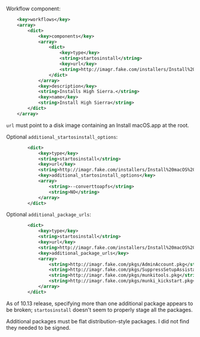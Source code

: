 Workflow component:

```xml
	<key>workflows</key>
	<array>
		<dict>
			<key>components</key>
			<array>
				<dict>
					<key>type</key>
					<string>startosinstall</string>
					<key>url</key>
					<string>http://imagr.fake.com/installers/Install%20macOS%20High%20Sierra-10.13.dmg</string>
				</dict>
			</array>
			<key>description</key>
			<string>Installs High Sierra.</string>
			<key>name</key>
			<string>Install High Sierra</string>
		</dict>
	</array>
```

`url` must point to a disk image containing an Install macOS.app at the root.

Optional `additional_startosinstall_options`:

```xml
        <dict>
			<key>type</key>
			<string>startosinstall</string>
			<key>url</key>
			<string>http://imagr.fake.com/installers/Install%20macOS%20High%20Sierra-10.13.dmg</string>
			<key>additional_startosinstall_options</key>
			<array>
				<string>--converttoapfs</string>
				<string>NO</string>
			</array>
        </dict>
```

Optional `additional_package_urls`:

```xml
		<dict>
			<key>type</key>
			<string>startosinstall</string>
			<key>url</key>
			<string>http://imagr.fake.com/installers/Install%20macOS%20High%20Sierra-10.13.dmg</string>
            <key>additional_package_urls</key>
            <array>
                <string>http://imagr.fake.com/pkgs/AdminAccount.pkg</string>
                <string>http://imagr.fake.com/pkgs/SuppressSetupAssistant.pkg</string>
                <string>http://imagr.fake.com/pkgs/munkitools.pkg</string>
                <string>http://imagr.fake.com/pkgs/munki_kickstart.pkg</string>
            </array>
		</dict>
```

As of 10.13 release, specifying more than one additional package appears to be broken; `startosinstall` doesn't seem to properly stage all the packages.

Additional packages must be flat distribution-style packages. I did not find they needed to be signed.
